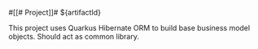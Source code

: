 #[[# Project]]# ${artifactId}

This project uses Quarkus Hibernate ORM to build base business model objects. Should act as common library.